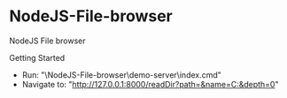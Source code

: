 NodeJS-File-browser
===================

NodeJS File browser

Getting Started

- Run: "\NodeJS-File-browser\demo-server\index.cmd"
- Navigate to: "http://127.0.0.1:8000/readDir?path=&name=C:&depth=0"
